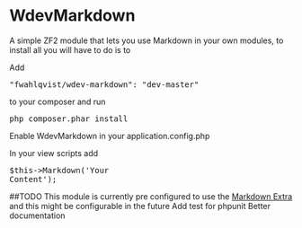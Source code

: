 WdevMarkdown
============

A simple ZF2 module that lets you use Markdown in your own modules, to install all you will have to do is to 

Add <pre>"fwahlqvist/wdev-markdown": "dev-master"</pre> to your composer and run <pre>php composer.phar install</pre>

Enable WdevMarkdown in your application.config.php

In your view scripts add <pre>$this->Markdown('Your Content');</pre>


##TODO
This module is currently pre configured to use the <a href="http://michelf.ca/projects/php-markdown/extra/">Markdown Extra</a> and this might be configurable in the future
Add test for phpunit
Better documentation 